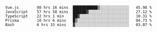<!--START_SECTION:waka-->

```text
Vue.js        98 hrs 16 mins  ███████████▒░░░░░░░░░░░░░   45.98 %
JavaScript    57 hrs 58 mins  ██████▓░░░░░░░░░░░░░░░░░░   27.12 %
TypeScript    22 hrs 1 min    ██▓░░░░░░░░░░░░░░░░░░░░░░   10.31 %
Prisma        10 hrs 6 mins   █▒░░░░░░░░░░░░░░░░░░░░░░░   04.73 %
Bash          6 hrs 33 mins   ▓░░░░░░░░░░░░░░░░░░░░░░░░   03.07 %
```

<!--END_SECTION:waka-->
